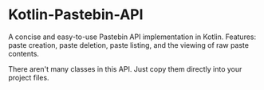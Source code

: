 # Kotlin-Pastebin-API

A concise and easy-to-use Pastebin API implementation in Kotlin. Features: paste creation, paste deletion, paste listing, and the viewing of raw paste contents.

There aren't many classes in this API. Just copy them directly into your project files.
